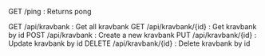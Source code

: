 GET /ping : Returns pong

GET /api/kravbank : Get all kravbank
GET /api/kravbank/{id} : Get kravbank by id
POST /api/kravbank : Create a new kravbank
PUT /api/kravbank/{id} : Update kravbank by id
DELETE /api/kravbank/{id} : Delete kravbank by id
